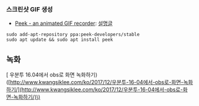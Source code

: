 ### 스크린샷 GIF 생성

- [Peek - an animated GIF recorder](https://github.com/phw/peek): [설명글](https://www.omgubuntu.co.uk/2016/08/peek-desktop-gif-screen-recorder-linux)

```
sudo add-apt-repository ppa:peek-developers/stable
sudo apt update && sudo apt install peek
```

## 녹화 

\[ 우분투 16.04에서 obs로 화면 녹화하기\)\([http://www.kwangsiklee.com/ko/2017/12/우분투-16-04에서-obs로-화면-녹화하기/](http://www.kwangsiklee.com/ko/2017/12/우분투-16-04에서-obs로-화면-녹화하기/)\)
